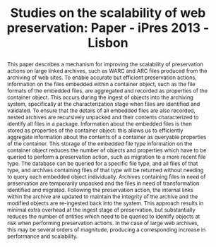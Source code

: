 ---
abstract: 'This paper describes a mechanism for improving the scalability of preservation
  actions on large linked archives, such as WARC and ARC files produced from the archiving
  of web sites.

  To enable accurate but efficient preservation actions, information on the files
  embedded within a container object, such as the file formats of the embedded files,
  are aggregated and recorded as properties of the container object. This occurs during
  the ingest of objects into the archiving system, specifically at the characterization
  stage when files are identified and validated. To ensure that the details of all
  embedded files are also recorded, nested archives are recursively unpacked and their
  contents characterized to identify all files in a package. Information about the
  embedded files is then stored as properties of the container object: this allows
  us to efficiently aggregate information about the contents of a container as queryable
  properties of the container.

  This storage of the embedded file type information on the container object reduces
  the number of objects and properties which have to be queried to perform a preservation
  action, such as migration to a more recent file type. The database can be queried
  for a specific file type, and all files of that type, and archives containing files
  of that type will be returned without needing to query each embedded object individually.

  Archives containing files in need of preservation are temporarily unpacked and the
  files in need of transformation identified and migrated. Following the preservation
  action, the internal links within the archive are updated to maintain the integrity
  of the archive and the modified objects are re-ingested back into the system.

  This approach results in minimal extra overhead at the ingest stage of preservation,
  but substantially reduces the number of entities which need to be queried to identify
  objects at risk when

  performing preservation actions. In the case of large web archives, this may be
  several orders of magnitude, producing a corresponding increase in performance and
  scalability.'
creators:
- O'Sullivan, Jack
- Hunter, Ashley
- Patel, Ismail
- Blevins, Rory
- Sharpe, Robert
- Sinclair, Pauline
date: null
document_url: https://services.phaidra.univie.ac.at/api/object/o:378060/download
grand_parent: iPRES
institutions: []
keywords:
- scalability
- web archiving
- characterization
- lisbon
landing_page_url: https://phaidra.univie.ac.at/o:378060
language: eng
layout: publication
license: CC BY-SA 2.0 AT
notes_url: null
parent: iPRES 2013
presentation_url: null
size: 447142
source_name: iPRES
title: 'Studies on the scalability of web preservation: Paper - iPres 2013 - Lisbon'
type: paper
year: 2013
---